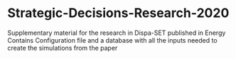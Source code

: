 # Strategic-Decisions-Research-2020
Supplementary material for the research in Dispa-SET published in Energy
Contains Configuration file and a database with all the inputs needed to create the simulations from the paper
